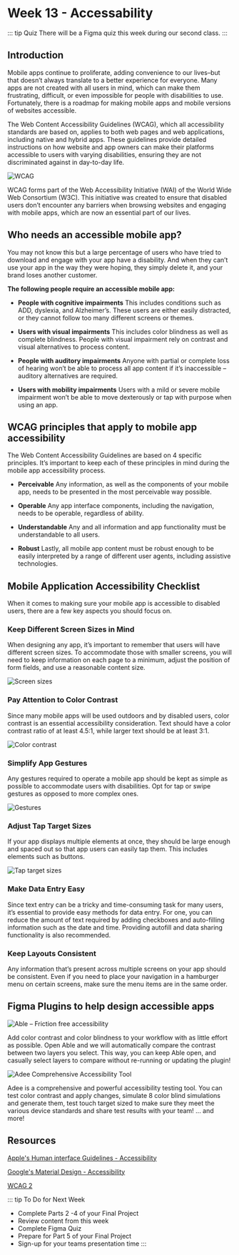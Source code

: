 # Week 13 - Accessability

::: tip Quiz
There will be a Figma quiz this week during our second class.
:::

## Introduction

Mobile apps continue to proliferate, adding convenience to our lives–but that doesn’t always translate to a better experience for everyone. Many apps are not created with all users in mind, which can make them frustrating, difficult, or even impossible for people with disabilities to use. Fortunately, there is a roadmap for making mobile apps and mobile versions of websites accessible.

The Web Content Accessibility Guidelines (WCAG), which all accessibility standards are based on, applies to both web pages and web applications, including native and hybrid apps. These guidelines provide detailed instructions on how website and app owners can make their platforms accessible to users with varying disabilities, ensuring they are not discriminated against in day-to-day life.

![WCAG](./wcag.png)

WCAG forms part of the Web Accessibility Initiative (WAI) of the World Wide Web Consortium (W3C). This initiative was created to ensure that disabled users don’t encounter any barriers when browsing websites and engaging with mobile apps, which are now an essential part of our lives.

## Who needs an accessible mobile app?

You may not know this but a large percentage of users who have tried to download and engage with your app have a disability. And when they can’t use your app in the way they were hoping, they simply delete it, and your brand loses another customer.

**The following people require an accessible mobile app:**

- **People with cognitive impairments**
  This includes conditions such as ADD, dyslexia, and Alzheimer’s. These users are either easily distracted, or they cannot follow too many different screens or themes.

- **Users with visual impairments**
  This includes color blindness as well as complete blindness. People with visual impairment rely on contrast and visual alternatives to process content.

- **People with auditory impairments**
  Anyone with partial or complete loss of hearing won’t be able to process all app content if it’s inaccessible – auditory alternatives are required.

- **Users with mobility impairments**
  Users with a mild or severe mobile impairment won’t be able to move dexterously or tap with purpose when using an app.

## WCAG principles that apply to mobile app accessibility

The Web Content Accessibility Guidelines are based on 4 specific principles. It’s important to keep each of these principles in mind during the mobile app accessibility process.

- **Perceivable**
  Any information, as well as the components of your mobile app, needs to be presented in the most perceivable way possible.

- **Operable**
  Any app interface components, including the navigation, needs to be operable, regardless of ability.

- **Understandable**
  Any and all information and app functionality must be understandable to all users.

- **Robust**
  Lastly, all mobile app content must be robust enough to be easily interpreted by a range of different user agents, including assistive technologies.

## Mobile Application Accessibility Checklist

When it comes to making sure your mobile app is accessible to disabled users, there are a few key aspects you should focus on.

### Keep Different Screen Sizes in Mind

When designing any app, it’s important to remember that users will have different screen sizes. To accommodate those with smaller screens, you will need to keep information on each page to a minimum, adjust the position of form fields, and use a reasonable content size.

![Screen sizes](./Screen-size.png)

### Pay Attention to Color Contrast

Since many mobile apps will be used outdoors and by disabled users, color contrast is an essential accessibility consideration. Text should have a color contrast ratio of at least 4.5:1, while larger text should be at least 3:1.

![Color contrast](./color-contrast.png)

### Simplify App Gestures

Any gestures required to operate a mobile app should be kept as simple as possible to accommodate users with disabilities. Opt for tap or swipe gestures as opposed to more complex ones.

![Gestures](./Gestures.png)

### Adjust Tap Target Sizes

If your app displays multiple elements at once, they should be large enough and spaced out so that app users can easily tap them. This includes elements such as buttons.

![Tap target sizes](./tap-target-sizes.png)

### Make Data Entry Easy

Since text entry can be a tricky and time-consuming task for many users, it’s essential to provide easy methods for data entry. For one, you can reduce the amount of text required by adding checkboxes and auto-filling information such as the date and time. Providing autofill and data sharing functionality is also recommended.

### Keep Layouts Consistent

Any information that’s present across multiple screens on your app should be consistent. Even if you need to place your navigation in a hamburger menu on certain screens, make sure the menu items are in the same order.

## Figma Plugins to help design accessible apps

![Able – Friction free accessibility](./Able.png)

Add color contrast and color blindness to your workflow with as little effort as possible. Open Able and we will automatically compare the contrast between two layers you select. This way, you can keep Able open, and casually select layers to compare without re-running or updating the plugin!

![Adee Comprehensive Accessibility Tool](./Adee.png)

Adee is a comprehensive and powerful accessibility testing tool. You can test color contrast and apply changes, simulate 8 color blind simulations and generate them, test touch target sized to make sure they meet the various device standards and share test results with your team! ... and more!

## Resources

[Apple's Human interface Guidelines - Accessibility](https://developer.apple.com/design/human-interface-guidelines/foundations/accessibility/)

[Google's Material Design - Accessibility](https://m2.material.io/design/usability/accessibility.html#understanding-accessibility)

[WCAG 2](https://www.w3.org/WAI/standards-guidelines/wcag/)

::: tip To Do for Next Week

- Complete Parts 2 -4 of your Final Project
- Review content from this week
- Complete Figma Quiz
- Prepare for Part 5 of your Final Project
- Sign-up for your teams presentation time
  :::
